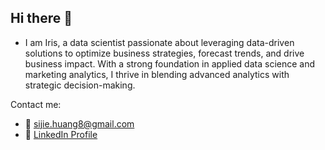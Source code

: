 ## Hi there 👋

<!--
**sijieh/sijieh** is a ✨ _special_ ✨ repository because its `README.md` (this file) appears on your GitHub profile.

Here are some ideas to get you started:

-->

- I am Iris, a data scientist passionate about leveraging data-driven solutions to optimize business strategies, forecast trends, and drive business impact. With a strong foundation in applied data science and marketing analytics, I thrive in blending advanced analytics with strategic decision-making.

Contact me:
- 📧 sijie.huang8@gmail.com
- 📨 [LinkedIn Profile](https://www.linkedin.com/in/sijie-iris-huang/)
